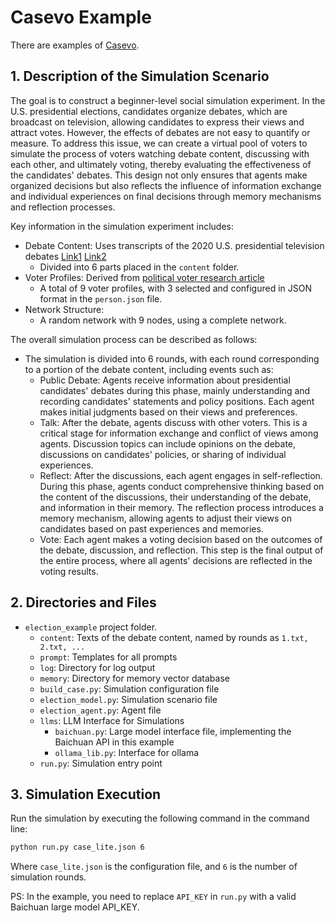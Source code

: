 # Casevo Example

There are examples of [Casevo](https://github.com/rgCASS/casevo).

## 1. Description of the Simulation Scenario

The goal is to construct a beginner-level social simulation experiment. In the U.S. presidential elections, candidates organize debates, which are broadcast on television, allowing candidates to express their views and attract votes. However, the effects of debates are not easy to quantify or measure. To address this issue, we can create a virtual pool of voters to simulate the process of voters watching debate content, discussing with each other, and ultimately voting, thereby evaluating the effectiveness of the candidates' debates. This design not only ensures that agents make organized decisions but also reflects the influence of information exchange and individual experiences on final decisions through memory mechanisms and reflection processes.

Key information in the simulation experiment includes:

- Debate Content: Uses transcripts of the 2020 U.S. presidential television debates [Link1](https://www.debates.org/voter-education/debate-transcripts/october-22-2020-debate-transcript/) [Link2](https://www.presidency.ucsb.edu/documents/presidential-debate-belmont-university-nashville-tennessee-0)
  - Divided into 6 parts placed in the `content` folder.
- Voter Profiles: Derived from [political voter research article](https://www.pewresearch.org/politics/2021/11/09/beyond-red-vs-blue-the-political-typology-2/)
  - A total of 9 voter profiles, with 3 selected and configured in JSON format in the `person.json` file.
- Network Structure:
  - A random network with 9 nodes, using a complete network.

The overall simulation process can be described as follows:

- The simulation is divided into 6 rounds, with each round corresponding to a portion of the debate content, including events such as:
  - Public Debate: Agents receive information about presidential candidates' debates during this phase, mainly understanding and recording candidates' statements and policy positions. Each agent makes initial judgments based on their views and preferences.
  - Talk: After the debate, agents discuss with other voters. This is a critical stage for information exchange and conflict of views among agents. Discussion topics can include opinions on the debate, discussions on candidates' policies, or sharing of individual experiences.
  - Reflect: After the discussions, each agent engages in self-reflection. During this phase, agents conduct comprehensive thinking based on the content of the discussions, their understanding of the debate, and information in their memory. The reflection process introduces a memory mechanism, allowing agents to adjust their views on candidates based on past experiences and memories.
  - Vote: Each agent makes a voting decision based on the outcomes of the debate, discussion, and reflection. This step is the final output of the entire process, where all agents' decisions are reflected in the voting results.


## 2. Directories and Files

- `election_example` project folder.
  - `content`: Texts of the debate content, named by rounds as `1.txt, 2.txt, ...`
  - `prompt`: Templates for all prompts
  - `log`: Directory for log output
  - `memory`: Directory for memory vector database
  - `build_case.py`: Simulation configuration file
  - `election_model.py`: Simulation scenario file
  - `election_agent.py`: Agent file
  - `llms`: LLM Interface for Simulations
    - `baichuan.py`: Large model interface file, implementing the Baichuan API in this example
    - `ollama_lib.py`: Interface for ollama
  - `run.py`: Simulation entry point

## 3. Simulation Execution

Run the simulation by executing the following command in the command line:

```cmd
python run.py case_lite.json 6
```

Where `case_lite.json` is the configuration file, and `6` is the number of simulation rounds.

PS: In the example, you need to replace `API_KEY` in `run.py` with a valid Baichuan large model API_KEY.